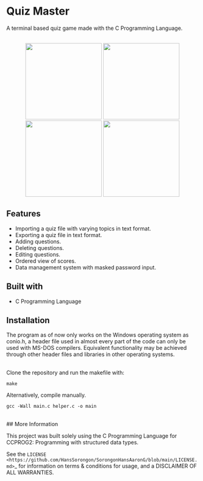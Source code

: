 # Quiz Master

A terminal based quiz game made with the C Programming Language. </br>
&nbsp;

<div align='center'>
  <img src="https://github.com/HansSorongon/minimanga/blob/master/assets/screenshot1.png" style='height: 200px;'/>
  <img src="https://github.com/HansSorongon/minimanga/blob/master/assets/screenshot2.png" style='height: 200px;'/>
  <img src="https://github.com/HansSorongon/minimanga/blob/master/assets/screenshot3.png" style='height: 200px;'/>
  <img src="https://github.com/HansSorongon/minimanga/blob/master/assets/screenshot4.png" style='height: 200px;'/>
</div>

## Features

-   Importing a quiz file with varying topics in text format.
-   Exporting a quiz file in text format.
-   Adding questions.
-   Deleting questions.
-   Editing questions.
-   Ordered view of scores.
-   Data management system with masked password input.

## Built with

-   C Programming Language

## Installation

The program as of now only works on the Windows operating system as conio.h,
a header file used in almost every part of the code can only be used with
MS-DOS compilers. Equivalent functionality may be achieved through other header
files and libraries in other operating systems. </br></br>

Clone the repository and run the makefile with:</br>
```
make
```
Alternatively, compile manually.</br>
```
gcc -Wall main.c helper.c -o main
```
</br>
## More Information

This project was built solely using the C Programming Language for CCPROG2:
Programming with structured data types.

See the `LICENSE <https://github.com/HansSorongon/SorongonHansAaronG/blob/main/LICENSE.md>`_ for
information on terms & conditions for usage, and a DISCLAIMER OF ALL WARRANTIES.
